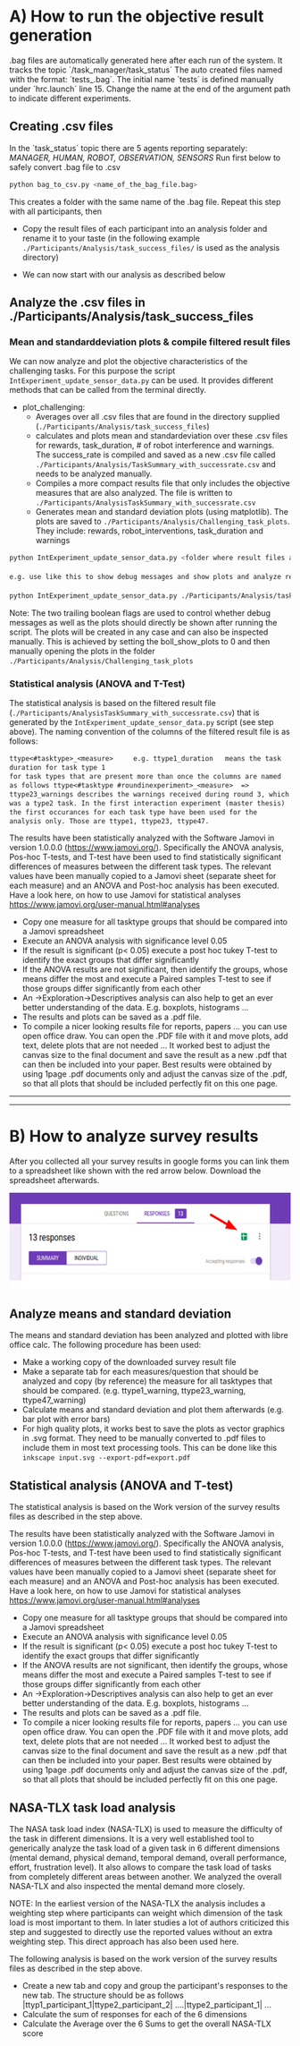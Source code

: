 # A) How to run the objective result generation
.bag files are automatically generated here after each run of the system. It tracks the topic ´/task_manager/task_status´
The auto created files named with the format: ´tests_<date-and-time>.bag´. The initial name ´tests´ is defined manually under ´hrc.launch´ line 15. Change the name at the end of the argument path to indicate different experiments.

## Creating .csv files

In the ´task_status´ topic there are 5 agents reporting separately: *MANAGER, HUMAN, ROBOT, OBSERVATION, SENSORS*
Run first below to safely convert .bag file to .csv

```sh
python bag_to_csv.py <name_of_the_bag_file.bag>
```

This creates a folder with the same name of the .bag file. Repeat this step with all participants, then 

- Copy the result files of each participant into an analysis folder and rename it to your taste (in the following example ```./Participants/Analysis/task_success_files/``` is used as the analysis directory)

- We can now start with our analysis as described below


## Analyze the .csv files in ./Participants/Analysis/task_success_files 

### Mean and standarddeviation plots & compile filtered result files 
We can now analyze and plot the objective characteristics of the challenging tasks. For this purpose the script ```IntExperiment_update_sensor_data.py``` can be used. 
It provides different methods that can be called from the terminal directly. 
- plot_challenging: 
    - Averages over all .csv files that are found in the directory supplied (```./Participants/Analysis/task_success_files```)
    - calculates and plots mean and standardeviation over these .csv files for  rewards, task_duration, # of robot interference and warnings. The success_rate is compiled and saved as a new .csv file called ```./Participants/Analysis/TaskSummary_with_successrate.csv``` and needs to be analyzed manually.
    - Compiles a more compact results file that only includes the objective measures that are also analyzed. The file is written to ```./Participants/AnalysisTaskSummary_with_successrate.csv```
    - Generates mean and standard deviation plots (using matplotlib). The plots are saved to ```./Participants/Analysis/Challenging_task_plots```. They include: rewards, robot_interventions, task_duration and warnings 

```sh
python IntExperiment_update_sensor_data.py <folder where result files are stored (all in one directory)> plot_challenging bool_debug bool_show_plots

e.g. use like this to show debug messages and show plots and analyze result files found in './Participants/Analysis/task_success_files/'

python IntExperiment_update_sensor_data.py ./Participants/Analysis/task_success_files plot_challenging 1 1
```

Note: The two trailing boolean flags are used to control whether debug messages as well as the plots should directly be shown after running the script. The plots will be created in any case and can also be inspected manually. This is achieved by setting the boll_show_plots to 0 and then manually opening the plots in the folder ```./Participants/Analysis/Challenging_task_plots```

### Statistical analysis (ANOVA and T-Test)

The statistical analysis is based on the filtered result file (```./Participants/AnalysisTaskSummary_with_successrate.csv```) that is generated by the ```IntExperiment_update_sensor_data.py``` script (see step above). The naming convention of the columns of the filtered result file is as follows: 

    ttype<#tasktype>_<measure>     e.g. ttype1_duration   means the task duration for task type 1
    for task types that are present more than once the columns are named as follows ttype<#tasktype #roundinexperiment>_<measure>  => ttype23_warnings describes the warnings received during round 3, which was a type2 task. In the first interaction experiment (master thesis) the first occurances for each task type have been used for the analysis only. Those are ttype1, ttype23, ttype47.  

The results have been statistically analyzed with the Software Jamovi in version 1.0.0.0  (https://www.jamovi.org/). Specifically the ANOVA analysis, Pos-hoc T-tests, and T-test have been used to find statistically significant differences of measures between the different task types. The relevant values have been manually copied to a Jamovi sheet (separate sheet for each measure) and an ANOVA and Post-hoc analysis has been executed. Have a look here, on how to use Jamovi for statistical analyses https://www.jamovi.org/user-manual.html#analyses

- Copy one measure for all tasktype groups that should be compared into a Jamovi spreadsheet 
- Execute an ANOVA analysis with significance level 0.05 
- If the result is significant (p< 0.05) execute a post hoc tukey T-test to identify the exact groups that differ significantly 
- If the ANOVA results are not significant, then identify the groups, whose means differ the most and execute a Paired samples T-test to see if those groups differ significantly from each other 
- An ->Exploration->Descriptives  analysis can also help to get an ever better understanding of the data. E.g. boxplots, histograms ... 
- The results and plots can be saved as a .pdf file. 
- To compile a nicer looking results file for reports, papers ... you can use open office draw. You can open the .PDF file with it and move plots, add text, delete plots that are not needed ... It worked best to adjust the canvas size to the final document and save the result as a new .pdf that can then be included into your paper. Best results were obtained by using 1page .pdf documents only and adjust the canvas size of the .pdf, so that all plots that should be included perfectly fit on this one page. 

-------
-------


# B) How to analyze survey results  
After you collected all your survey results in google forms you can link them to a spreadsheet like shown with the red arrow below. 
Download the spreadsheet afterwards. 

![hellohello](./Link_to_spreadsheet_cutted.png)

## Analyze means and standard deviation 

The means and standard deviation has been analyzed and plotted with libre office calc. The following procedure has been used: 
- Make a working copy of the downloaded survey result file 
- Make a separate tab for each measures/question that should be analyzed and copy (by reference) the measure for all tasktypes that should be compared. (e.g. ttype1_warning, ttype23_warning, ttype47_warning)
- Calculate means and standard deviation and plot them afterwards (e.g. bar plot with error bars)
- For high quality plots, it works best to save the plots as vector graphics in .svg format. They need to be manually converted to .pdf files to include them in most text processing tools. This can be done like this ```inkscape input.svg --export-pdf=export.pdf```

## Statistical analysis (ANOVA and T-test)

The statistical analysis is based on the Work version of the survey results files as described in the step above.

The results have been statistically analyzed with the Software Jamovi in version 1.0.0.0  (https://www.jamovi.org/). Specifically the ANOVA analysis, Pos-hoc T-tests, and T-test have been used to find statistically significant differences of measures between the different task types. The relevant values have been manually copied to a Jamovi sheet (separate sheet for each measure) and an ANOVA and Post-hoc analysis has been executed. Have a look here, on how to use Jamovi for statistical analyses https://www.jamovi.org/user-manual.html#analyses

- Copy one measure for all tasktype groups that should be compared into a Jamovi spreadsheet 
- Execute an ANOVA analysis with significance level 0.05 
- If the result is significant (p< 0.05) execute a post hoc tukey T-test to identify the exact groups that differ significantly 
- If the ANOVA results are not significant, then identify the groups, whose means differ the most and execute a Paired samples T-test to see if those groups differ significantly from each other 
- An ->Exploration->Descriptives  analysis can also help to get an ever better understanding of the data. E.g. boxplots, histograms ... 
- The results and plots can be saved as a .pdf file. 
- To compile a nicer looking results file for reports, papers ... you can use open office draw. You can open the .PDF file with it and move plots, add text, delete plots that are not needed ... It worked best to adjust the canvas size to the final document and save the result as a new .pdf that can then be included into your paper. Best results were obtained by using 1page .pdf documents only and adjust the canvas size of the .pdf, so that all plots that should be included perfectly fit on this one page. 

## NASA-TLX task load analysis 

The NASA task load index (NASA-TLX) is used to measure the difficulty of the task in different dimensions. It is a very well established tool to generically analyze the task load of a given task in 6 different dimensions (mental demand, physical demand, temporal demand, overall performance, effort, frustration level). It also allows to compare the task load of tasks from completely different areas between another. We analyzed the overall NASA-TLX and also inspected the mental demand more closely. 

NOTE: In the earliest version of the NASA-TLX the analysis includes a weighting step where participants can weight which dimension of the task load is most important to them. In later studies a lot of authors criticized this step and suggested to directly use the reported values without an extra weighting step. This direct approach has also been used here. 

The following analysis is based on the work version of the survey results files as described in the step above. 

- Create a new tab and copy and group the participant's responses to the new tab. The structure should be as follows  |ttyp1_participant_1|ttype2_participant_2| ....|ttype2_participant_1| ... 
- Calculate the sum of responses for each of the 6 dimensions 
- Calculate the Average over the 6 Sums to get the overall NASA-TLX score

